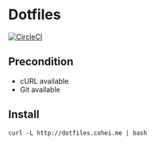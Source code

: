 # Dotfiles

[![CircleCI](https://circleci.com/gh/cohei/dotfiles.svg?style=svg)](https://circleci.com/gh/cohei/dotfiles)

## Precondition

- cURL available
- Git available

## Install

```shell
curl -L http://dotfiles.cohei.me | bash
```
